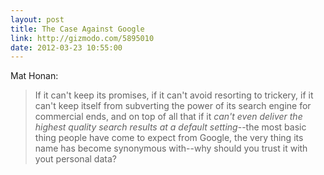 ```yaml
---
layout: post
title: The Case Against Google
link: http://gizmodo.com/5895010
date: 2012-03-23 10:55:00
---
```


Mat Honan:
> If it can't keep its promises, if it can't avoid resorting to
> trickery, if it can't keep itself from subverting the power of its
> search engine for commercial ends, and on top of all that if it *can't
> even deliver the highest quality search results at a default
> setting*--the most basic thing people have come to expect from Google,
> the very thing its name has become synonymous with--why should you
> trust it with yout personal data?
